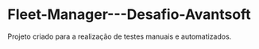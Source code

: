 # Fleet-Manager---Desafio-Avantsoft
Projeto criado para a realização de testes manuais e automatizados.
